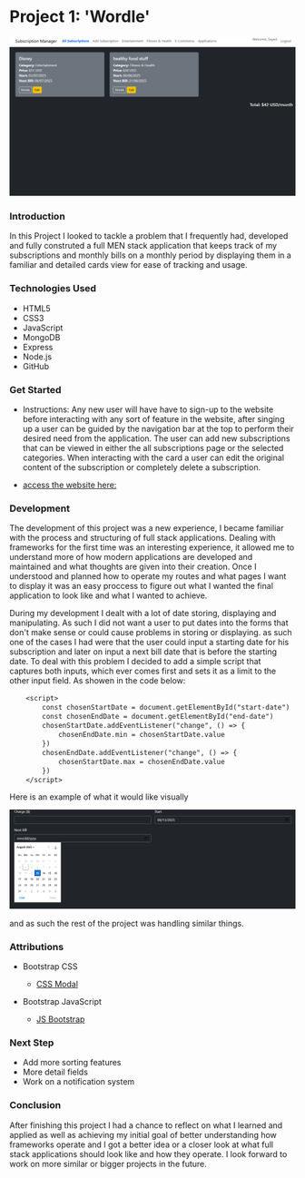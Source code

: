 # Project 1: 'Wordle' 

![Image of the site interface](/public/images/sub-manager-interface.PNG)

### Introduction

In this Project I looked to tackle a problem that I frequently had, developed and fully construted a full MEN stack application that keeps track of my subscriptions and monthly bills on a monthly period by displaying them in a familiar and detailed cards view for ease of tracking and usage. 

### Technologies Used

- HTML5
- CSS3
- JavaScript
- MongoDB
- Express
- Node.js
- GitHub

### Get Started

- Instructions: Any new user will have have to sign-up to the website before interacting with any sort of feature in the website, after singing up a user can be guided by the navigation bar at the top to perform their desired need from the application. The user can add new subscriptions that can be viewed in either the all subscriptions page or the selected categories. When interacting with the card a user can edit the original content of the subscription or completely delete a subscription.

- [access the website here:](https://subscription-manager-1m0z.onrender.com/)

### Development

The development of this project was a new experience, I became familiar with the process and structuring of full stack applications. Dealing with frameworks for the first time was an interesting experience, it allowed me to understand more of how modern applications are developed and maintained and what thoughts are given into their creation. Once I understood and planned how to operate my routes and what pages I want to display it was an easy proccess to figure out what I wanted the final application to look like and what I wanted to achieve.

During my development I dealt with a lot of date storing, displaying and manipulating. As such I did not want a user to put dates into the forms that don't make sense or could cause problems in storing or displaying. as such one of the cases I had were that the user could input a starting date for his subscription and later on input a next bill date that is before the starting date. To deal with this problem I decided to add a simple script that captures both inputs, which ever comes first and sets it as a limit to the other input field. As showen in the code below:


``` 
    <script>
        const chosenStartDate = document.getElementById("start-date")
        const chosenEndDate = document.getElementById("end-date")
        chosenStartDate.addEventListener("change", () => {
            chosenEndDate.min = chosenStartDate.value
        })
        chosenEndDate.addEventListener("change", () => {
            chosenStartDate.max = chosenEndDate.value
        })
    </script>
```

Here is an example of what it would like visually 

![locked dates example](/public/images/script-example.PNG)

and as such the rest of the project was handling similar things. 

### Attributions

- Bootstrap CSS 
    - [CSS Modal](https://getbootstrap.com/docs/4.0/components/modal/) 

- Bootstrap JavaScript
    - [JS Bootstrap](https://getbootstrap.com/docs/3.4/javascript/)

### Next Step

- Add more sorting features
- More detail fields
- Work on a notification system

### Conclusion

After finishing this project I had a chance to reflect on what I learned and applied as well as achieving my initial goal of better understanding how frameworks operate and I got a better idea or a closer look at what full stack applications should look like and how they operate. I look forward to work on more similar or bigger projects in the future.